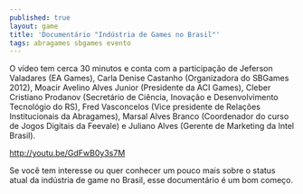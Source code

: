 ```yaml
---
published: true
layout: game
title: 'Documentário "Indústria de Games no Brasil"'
tags: abragames sbgames evento
---
```

O vídeo tem cerca 30 minutos e conta com a participação de Jeferson Valadares (EA Games), Carla Denise Castanho (Organizadora do SBGames 2012), Moacir Avelino Alves Junior (Presidente da ACI Games), Cleber Cristiano Prodanov (Secretário de Ciência, Inovação e Desenvolvimento Tecnológio do RS), Fred Vasconcelos (Vice presidente de Relações Institucionais da Abragames), Marsal Alves Branco (Coordenador do curso de Jogos Digitais da Feevale) e Juliano Alves (Gerente de Marketing da Intel Brasil).

http://youtu.be/GdFwB0y3s7M

Se você tem interesse ou quer conhecer um pouco mais sobre o status atual da indústria de game no Brasil, esse documentário é um bom começo.